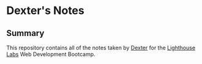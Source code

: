# Dexter's Notes

## Summary

This repository contains all of the notes taken by [Dexter](https://github.com/dexterchan94) for the [Lighthouse Labs](https://www.lighthouselabs.ca/) Web Development Bootcamp.


